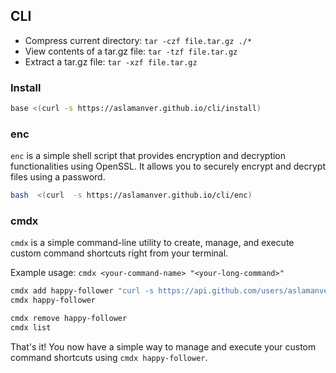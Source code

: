 ## CLI

- Compress current directory: `tar -czf file.tar.gz ./*`
- View contents of a tar.gz file: `tar -tzf file.tar.gz`
- Extract a tar.gz file: `tar -xzf file.tar.gz`

### Install

```sh
base <(curl -s https://aslamanver.github.io/cli/install)
```

### enc

`enc` is a simple shell script that provides encryption and decryption functionalities using OpenSSL. It allows you to securely encrypt and decrypt files using a password.

```sh
bash  <(curl  -s https://aslamanver.github.io/cli/enc)
```

### cmdx

`cmdx` is a simple command-line utility to create, manage, and execute custom command shortcuts right from your terminal.

Example usage: `cmdx <your-command-name> "<your-long-command>"`

```sh
cmdx add happy-follower "curl -s https://api.github.com/users/aslamanver/followers | jq -r '.[0].avatar_url'"
cmdx happy-follower

cmdx remove happy-follower
cmdx list
```

That's it! You now have a simple way to manage and execute your custom command shortcuts using `cmdx happy-follower`.
